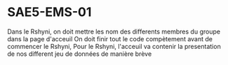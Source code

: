 # SAE5-EMS-01

Dans le Rshyni, on doit mettre les nom des differents membres du groupe dans la page d'acceuil
On doit finir tout le code compètement avant de commencer le Rshyni, 
Pour le Rshyni, l'acceuil va contenir la presentation de nos different jeu de données de manière brève
